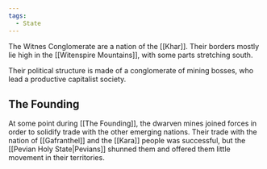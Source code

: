 ```yaml
---
tags:
  - State
---
```


The Witnes Conglomerate are a nation of the [[Khar]]. Their borders mostly lie high in the [[Witenspire Mountains]], with some parts stretching south. 

Their political structure is made of a conglomerate of mining bosses, who lead a productive capitalist society. 

## The Founding

At some point during [[The Founding]], the dwarven mines joined forces in order to solidify trade with the other emerging nations. Their trade with the nation of [[Gafranthel]] and the [[Kara]] people was successful, but the [[Pevian Holy State|Pevians]] shunned them and offered them little movement in their territories. 